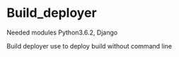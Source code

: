 # Build_deployer
Needed modules Python3.6.2, Django


Build deployer use to deploy build without command line 
